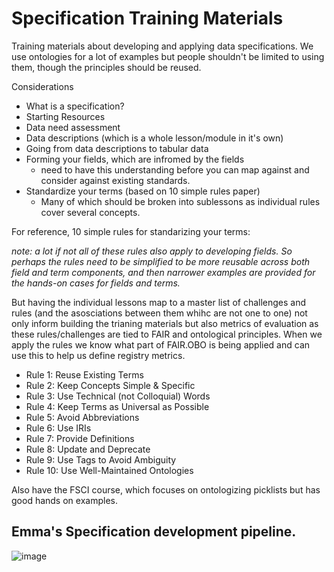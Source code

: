 # Specification Training Materials

Training materials about developing and applying data specifications. We use ontologies for a lot of examples but people shouldn't be limited to using them, though the principles should be reused. 

Considerations
- What is a specification?
- Starting Resources
- Data need assessment
- Data descriptions (which is a whole lesson/module in it's own)
- Going from data descriptions to tabular data
- Forming your fields, which are infromed by the fields
  - need to have this understanding before you can map against and consider against existing standards. 
- Standardize your terms (based on 10 simple rules paper)
  - Many of which should be broken into sublessons as individual rules cover several concepts.

For reference, 10 simple rules for standarizing your terms:

_note: a lot if not all of these rules also apply to developing fields. So perhaps the rules need to be simplified to be more reusable across both field and term components, and then narrower examples are provided for the hands-on cases for fields and terms._

But having the individual lessons map to a master list of challenges and rules (and the asosciations between them whihc are not one to one) not only inform building the trianing materials but also metrics of evaluation as these rules/challenges are tied to FAIR and ontological principles. When we apply the rules we know what part of FAIR.OBO is being applied and can use this to help us define registry metrics.

- Rule 1: Reuse Existing Terms
- Rule 2: Keep Concepts Simple & Specific
- Rule 3: Use Technical (not Colloquial) Words
- Rule 4: Keep Terms as Universal as Possible
- Rule 5: Avoid Abbreviations
- Rule 6: Use IRIs
- Rule 7: Provide Definitions
- Rule 8: Update and Deprecate
- Rule 9: Use Tags to Avoid Ambiguity
- Rule 10: Use Well-Maintained Ontologies

Also have the FSCI course, which focuses on ontologizing picklists but has good hands on examples.

## Emma's Specification development pipeline. 

![image](https://github.com/cidgoh/specification-training/assets/48695054/ccc3573e-eb38-480d-9e15-3ef5a537fff6)

